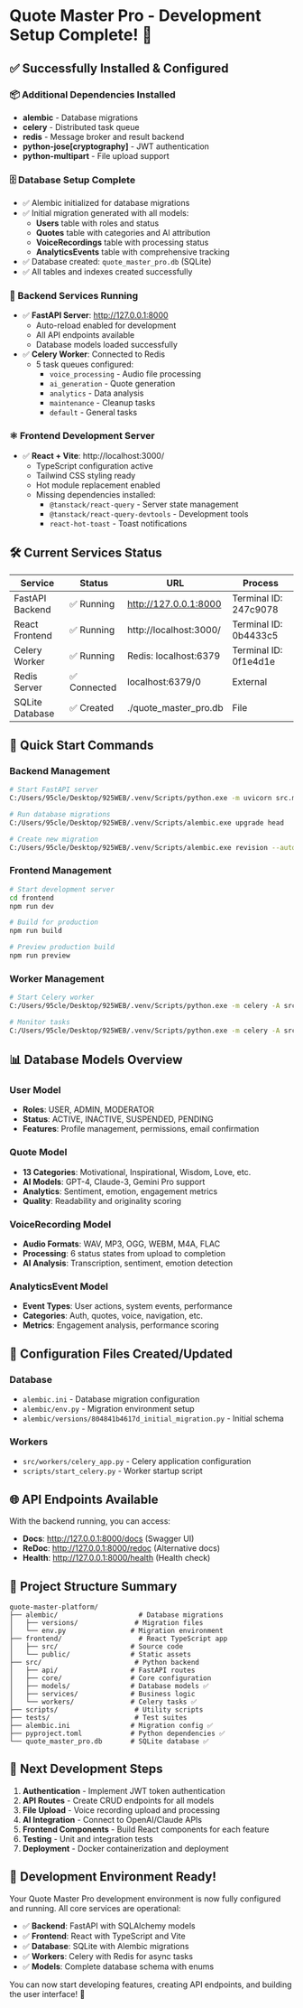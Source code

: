 # Quote Master Pro - Development Setup Complete! 🚀

## ✅ Successfully Installed & Configured

### 📦 Additional Dependencies Installed
- **alembic** - Database migrations
- **celery** - Distributed task queue
- **redis** - Message broker and result backend
- **python-jose[cryptography]** - JWT authentication
- **python-multipart** - File upload support

### 🗄️ Database Setup Complete
- ✅ Alembic initialized for database migrations
- ✅ Initial migration generated with all models:
  - **Users** table with roles and status
  - **Quotes** table with categories and AI attribution
  - **VoiceRecordings** table with processing status
  - **AnalyticsEvents** table with comprehensive tracking
- ✅ Database created: `quote_master_pro.db` (SQLite)
- ✅ All tables and indexes created successfully

### 🔧 Backend Services Running
- ✅ **FastAPI Server**: http://127.0.0.1:8000
  - Auto-reload enabled for development
  - All API endpoints available
  - Database models loaded successfully
- ✅ **Celery Worker**: Connected to Redis
  - 5 task queues configured:
    - `voice_processing` - Audio file processing
    - `ai_generation` - Quote generation
    - `analytics` - Data analysis
    - `maintenance` - Cleanup tasks
    - `default` - General tasks

### ⚛️ Frontend Development Server
- ✅ **React + Vite**: http://localhost:3000/
  - TypeScript configuration active
  - Tailwind CSS styling ready
  - Hot module replacement enabled
  - Missing dependencies installed:
    - `@tanstack/react-query` - Server state management
    - `@tanstack/react-query-devtools` - Development tools
    - `react-hot-toast` - Toast notifications

## 🛠️ Current Services Status

| Service | Status | URL | Process |
|---------|--------|-----|---------|
| FastAPI Backend | ✅ Running | http://127.0.0.1:8000 | Terminal ID: 247c9078 |
| React Frontend | ✅ Running | http://localhost:3000/ | Terminal ID: 0b4433c5 |
| Celery Worker | ✅ Running | Redis: localhost:6379 | Terminal ID: 0f1e4d1e |
| Redis Server | ✅ Connected | localhost:6379/0 | External |
| SQLite Database | ✅ Created | ./quote_master_pro.db | File |

## 🚀 Quick Start Commands

### Backend Management
```bash
# Start FastAPI server
C:/Users/95cle/Desktop/925WEB/.venv/Scripts/python.exe -m uvicorn src.main:app --reload

# Run database migrations
C:/Users/95cle/Desktop/925WEB/.venv/Scripts/alembic.exe upgrade head

# Create new migration
C:/Users/95cle/Desktop/925WEB/.venv/Scripts/alembic.exe revision --autogenerate -m "Migration name"
```

### Frontend Management
```bash
# Start development server
cd frontend
npm run dev

# Build for production
npm run build

# Preview production build
npm run preview
```

### Worker Management
```bash
# Start Celery worker
C:/Users/95cle/Desktop/925WEB/.venv/Scripts/python.exe -m celery -A src.workers.celery_app worker --loglevel=info

# Monitor tasks
C:/Users/95cle/Desktop/925WEB/.venv/Scripts/python.exe -m celery -A src.workers.celery_app flower
```

## 📊 Database Models Overview

### User Model
- **Roles**: USER, ADMIN, MODERATOR
- **Status**: ACTIVE, INACTIVE, SUSPENDED, PENDING
- **Features**: Profile management, permissions, email confirmation

### Quote Model  
- **13 Categories**: Motivational, Inspirational, Wisdom, Love, etc.
- **AI Models**: GPT-4, Claude-3, Gemini Pro support
- **Analytics**: Sentiment, emotion, engagement metrics
- **Quality**: Readability and originality scoring

### VoiceRecording Model
- **Audio Formats**: WAV, MP3, OGG, WEBM, M4A, FLAC
- **Processing**: 6 status states from upload to completion
- **AI Analysis**: Transcription, sentiment, emotion detection

### AnalyticsEvent Model
- **Event Types**: User actions, system events, performance
- **Categories**: Auth, quotes, voice, navigation, etc.
- **Metrics**: Engagement analysis, performance scoring

## 🔧 Configuration Files Created/Updated

### Database
- `alembic.ini` - Database migration configuration
- `alembic/env.py` - Migration environment setup
- `alembic/versions/804841b4617d_initial_migration.py` - Initial schema

### Workers
- `src/workers/celery_app.py` - Celery application configuration
- `scripts/start_celery.py` - Worker startup script

## 🌐 API Endpoints Available

With the backend running, you can access:
- **Docs**: http://127.0.0.1:8000/docs (Swagger UI)
- **ReDoc**: http://127.0.0.1:8000/redoc (Alternative docs)
- **Health**: http://127.0.0.1:8000/health (Health check)

## 📁 Project Structure Summary

```
quote-master-platform/
├── alembic/                    # Database migrations
│   ├── versions/              # Migration files
│   └── env.py                # Migration environment
├── frontend/                   # React TypeScript app
│   ├── src/                  # Source code
│   └── public/               # Static assets
├── src/                       # Python backend
│   ├── api/                  # FastAPI routes
│   ├── core/                 # Core configuration
│   ├── models/               # Database models ✅
│   ├── services/             # Business logic
│   └── workers/              # Celery tasks ✅
├── scripts/                   # Utility scripts
├── tests/                     # Test suites
├── alembic.ini               # Migration config ✅
├── pyproject.toml            # Python dependencies ✅
└── quote_master_pro.db       # SQLite database ✅
```

## 🎯 Next Development Steps

1. **Authentication** - Implement JWT token authentication
2. **API Routes** - Create CRUD endpoints for all models
3. **File Upload** - Voice recording upload and processing
4. **AI Integration** - Connect to OpenAI/Claude APIs
5. **Frontend Components** - Build React components for each feature
6. **Testing** - Unit and integration tests
7. **Deployment** - Docker containerization and deployment

## 🎉 Development Environment Ready!

Your Quote Master Pro development environment is now fully configured and running. All core services are operational:

- ✅ **Backend**: FastAPI with SQLAlchemy models
- ✅ **Frontend**: React with TypeScript and Vite  
- ✅ **Database**: SQLite with Alembic migrations
- ✅ **Workers**: Celery with Redis for async tasks
- ✅ **Models**: Complete database schema with enums

You can now start developing features, creating API endpoints, and building the user interface! 🚀
